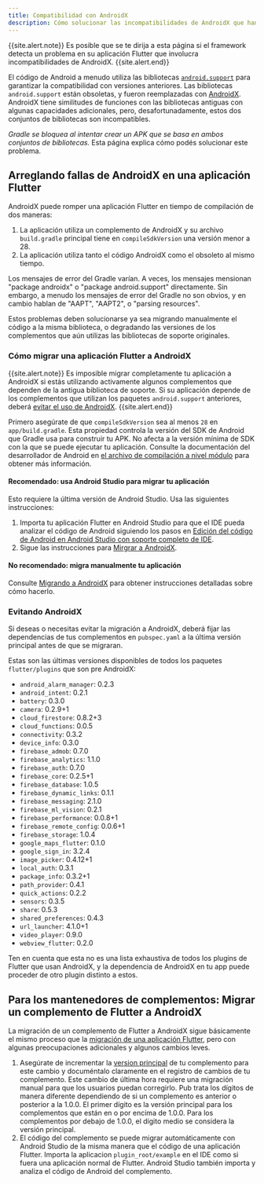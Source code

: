 ```yaml
---
title: Compatibilidad con AndroidX
description: Cómo solucionar las incompatibilidades de AndroidX que han sido detectadas en el framework Flutter.
---
```


{{site.alert.note}}
  Es posible que se te dirija a esta página si el framework detecta un problema en su aplicación Flutter que involucra incompatibilidades de AndroidX.
{{site.alert.end}}

El código de Android a menudo utiliza las bibliotecas [`android.support`]({{site.android-dev}}/topic/libraries/support-library/) para garantizar la compatibilidad con versiones anteriores. Las bibliotecas `android.support` están obsoletas, y fueron reemplazadas con [AndroidX]({{site.android-dev}}/jetpack/androidx/). AndroidX tiene similitudes de funciones con las bibliotecas antiguas con algunas capacidades adicionales, pero, desafortunadamente, estos dos conjuntos de bibliotecas son incompatibles.

_Gradle se bloquea al intentar crear un APK que se basa en ambos conjuntos de bibliotecas._ Esta página explica cómo podés solucionar este problema.

## Arreglando fallas de AndroidX en una aplicación Flutter

AndroidX puede romper una aplicación Flutter en tiempo de compilación de dos maneras:

1. La aplicación utiliza un complemento de AndroidX y su archivo `build.gradle` principal tiene en `compileSdkVersion` una versión menor a 28.
2. La aplicación utiliza tanto el código AndroidX como el obsoleto al mismo tiempo.

Los mensajes de error del Gradle varían. A veces, los mensajes mensionan "package androidx" o "package android.support" directamente. Sin embargo, a menudo los mensajes de error del Gradle no son obvios, y en cambio hablan de "AAPT", "AAPT2", o "parsing resources".

Estos problemas deben solucionarse ya sea migrando manualmente el código a la misma biblioteca, o degradando las versiones de los complementos que aún utilizas las bibliotecas de soporte originales.

### Cómo migrar una aplicación Flutter a AndroidX

{{site.alert.note}}
  Es imposible migrar completamente tu aplicación a AndroidX si estás utilizando activamente algunos complementos que dependen de la antigua biblioteca de soporte. Si su aplicación depende de los complementos que utilizan los paquetes `android.support` anteriores, deberá [evitar el uso de AndroidX](#avoiding-androidx).
{{site.alert.end}}

Primero asegúrate de que `compileSdkVersion` sea al menos `28` en `app/build.gradle`. Esta propiedad controla la versión del SDK de Android que Gradle usa para construir tu APK. No afecta a la versión mínima de SDK con la que se puede ejecutar tu aplicación. Consulte la documentación del desarrollador de Android en [el archivo de compilación a nivel módulo]({{site.android-dev}}/studio/build/#module-level) para obtener más información.

#### Recomendado: usa Android Studio para migrar tu aplicación

Esto requiere la última versión de Android Studio. Usa las siguientes instrucciones:

1. Importa tu aplicación Flutter en Android Studio para que el IDE pueda analizar el código de Android siguiendo los pasos en [Edición del código de Android en Android Studio con soporte completo de IDE](/docs/development/tools/android-studio#android-ide).
2. Sigue las instrucciones para [Mirgrar a AndroidX]({{site.android-dev}}/jetpack/androidx/migrate).

#### No recomendado: migra manualmente tu aplicación

Consulte [Migrando a AndroidX]({{site.android-dev}}/jetpack/androidx/migrate) para obtener instrucciones detalladas sobre cómo hacerlo.

### Evitando AndroidX

Si deseas o necesitas evitar la migración a AndroidX, deberá fijar las dependencias de tus complementos en `pubspec.yaml` a la última versión principal antes de que se migraran.

Estas son las últimas versiones disponibles de todos los paquetes `flutter/plugins` que son pre AndroidX:

- `android_alarm_manager`: 0.2.3
- `android_intent`: 0.2.1
- `battery`: 0.3.0
- `camera`: 0.2.9+1
- `cloud_firestore`: 0.8.2+3
- `cloud_functions`: 0.0.5
- `connectivity`: 0.3.2
- `device_info`: 0.3.0
- `firebase_admob`: 0.7.0
- `firebase_analytics`: 1.1.0
- `firebase_auth`: 0.7.0
- `firebase_core`: 0.2.5+1
- `firebase_database`: 1.0.5
- `firebase_dynamic_links`: 0.1.1
- `firebase_messaging`: 2.1.0
- `firebase_ml_vision`: 0.2.1
- `firebase_performance`: 0.0.8+1
- `firebase_remote_config`: 0.0.6+1
- `firebase_storage`: 1.0.4
- `google_maps_flutter`: 0.1.0
- `google_sign_in`: 3.2.4
- `image_picker`: 0.4.12+1
- `local_auth`: 0.3.1
- `package_info`: 0.3.2+1
- `path_provider`: 0.4.1
- `quick_actions`: 0.2.2
- `sensors`: 0.3.5
- `share`: 0.5.3
- `shared_preferences`: 0.4.3
- `url_launcher`: 4.1.0+1
- `video_player`: 0.9.0
- `webview_flutter`: 0.2.0

Ten en cuenta que esta no es una lista exhaustiva de todos los plugins de Flutter que
usan AndroidX, y la dependencia de AndroidX en tu app puede proceder 
de otro plugin distinto a estos.

## Para los mantenedores de complementos: Migrar un complemento de Flutter a AndroidX

La migración de un complemento de Flutter a AndroidX sigue básicamente el mismo proceso que la [migración de una aplicación Flutter](#How-to-migrate-a-Flutter-app-to-AndroidX), pero con algunas preocupaciones adicionales y algunos cambios leves.

1. Asegúrate de incrementar la [version principal]({{site.dart-site}}/tools/pub/versioning#semantic-versions) de tu complemento para este cambio y documéntalo claramente en el registro de cambios de tu complemento. Este cambio de última hora requiere una migración manual para que los usuarios puedan corregirlo. Pub trata los dígitos de manera diferente dependiendo de si un complemento es anterior o posterior a la 1.0.0. El primer dígito es la versión principal para los complementos que están en o por encima de 1.0.0. Para los complementos por debajo de 1.0.0, el dígito medio se considera la versión principal.
2. El código del complemento se puede migrar automáticamente con Android Studio de la misma manera que el código de una aplicación Flutter. Importa la aplicacion `plugin_root/example` en el IDE como si fuera una aplicación normal de Flutter. Android Studio también importa y analiza el código de Android del complemento.

